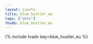 ```yaml
--- 
layout: sieutv
title: blue_hustler_eu
tags: ["uktv"]
thumb: blue_hustler_eu
---
```

{% include tvadv key=blue_hustler_eu %}
